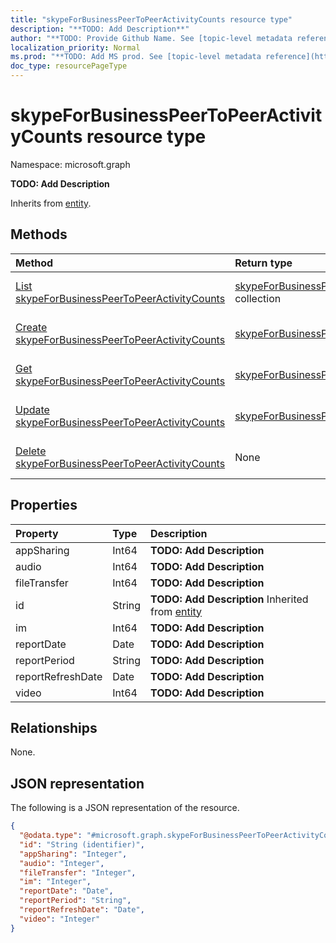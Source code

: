 ```yaml
---
title: "skypeForBusinessPeerToPeerActivityCounts resource type"
description: "**TODO: Add Description**"
author: "**TODO: Provide Github Name. See [topic-level metadata reference](https://msgo.azurewebsites.net/add/document/guidelines/metadata.html#topic-level-metadata)**"
localization_priority: Normal
ms.prod: "**TODO: Add MS prod. See [topic-level metadata reference](https://msgo.azurewebsites.net/add/document/guidelines/metadata.html#topic-level-metadata)**"
doc_type: resourcePageType
---
```


# skypeForBusinessPeerToPeerActivityCounts resource type

Namespace: microsoft.graph



**TODO: Add Description**


Inherits from [entity](../resources/entity.md).

## Methods
|Method|Return type|Description|
|:---|:---|:---|
|[List skypeForBusinessPeerToPeerActivityCounts](../api/skypeforbusinesspeertopeeractivitycounts-list.md)|[skypeForBusinessPeerToPeerActivityCounts](../resources/skypeforbusinesspeertopeeractivitycounts.md) collection|Get a list of the [skypeForBusinessPeerToPeerActivityCounts](../resources/skypeforbusinesspeertopeeractivitycounts.md) objects and their properties.|
|[Create skypeForBusinessPeerToPeerActivityCounts](../api/skypeforbusinesspeertopeeractivitycounts-create.md)|[skypeForBusinessPeerToPeerActivityCounts](../resources/skypeforbusinesspeertopeeractivitycounts.md)|Create a new [skypeForBusinessPeerToPeerActivityCounts](../resources/skypeforbusinesspeertopeeractivitycounts.md) object.|
|[Get skypeForBusinessPeerToPeerActivityCounts](../api/skypeforbusinesspeertopeeractivitycounts-get.md)|[skypeForBusinessPeerToPeerActivityCounts](../resources/skypeforbusinesspeertopeeractivitycounts.md)|Read the properties and relationships of a [skypeForBusinessPeerToPeerActivityCounts](../resources/skypeforbusinesspeertopeeractivitycounts.md) object.|
|[Update skypeForBusinessPeerToPeerActivityCounts](../api/skypeforbusinesspeertopeeractivitycounts-update.md)|[skypeForBusinessPeerToPeerActivityCounts](../resources/skypeforbusinesspeertopeeractivitycounts.md)|Update the properties of a [skypeForBusinessPeerToPeerActivityCounts](../resources/skypeforbusinesspeertopeeractivitycounts.md) object.|
|[Delete skypeForBusinessPeerToPeerActivityCounts](../api/skypeforbusinesspeertopeeractivitycounts-delete.md)|None|Deletes a [skypeForBusinessPeerToPeerActivityCounts](../resources/skypeforbusinesspeertopeeractivitycounts.md) object.|

## Properties
|Property|Type|Description|
|:---|:---|:---|
|appSharing|Int64|**TODO: Add Description**|
|audio|Int64|**TODO: Add Description**|
|fileTransfer|Int64|**TODO: Add Description**|
|id|String|**TODO: Add Description** Inherited from [entity](../resources/entity.md)|
|im|Int64|**TODO: Add Description**|
|reportDate|Date|**TODO: Add Description**|
|reportPeriod|String|**TODO: Add Description**|
|reportRefreshDate|Date|**TODO: Add Description**|
|video|Int64|**TODO: Add Description**|

## Relationships
None.

## JSON representation
The following is a JSON representation of the resource.
<!-- {
  "blockType": "resource",
  "keyProperty": "id",
  "@odata.type": "microsoft.graph.skypeForBusinessPeerToPeerActivityCounts",
  "baseType": "microsoft.graph.entity",
  "openType": false
}
-->
``` json
{
  "@odata.type": "#microsoft.graph.skypeForBusinessPeerToPeerActivityCounts",
  "id": "String (identifier)",
  "appSharing": "Integer",
  "audio": "Integer",
  "fileTransfer": "Integer",
  "im": "Integer",
  "reportDate": "Date",
  "reportPeriod": "String",
  "reportRefreshDate": "Date",
  "video": "Integer"
}
```

